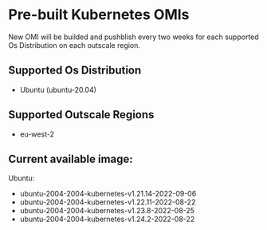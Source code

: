 # Pre-built Kubernetes OMIs

New OMI will be builded and pushblish every two weeks for each supported Os Distribution on each outscale region.

## Supported Os Distribution
- Ubuntu (ubuntu-20.04)

## Supported Outscale Regions
- eu-west-2

## Current available image:

Ubuntu:
- ubuntu-2004-2004-kubernetes-v1.21.14-2022-09-06
- ubuntu-2004-2004-kubernetes-v1.22.11-2022-08-22
- ubuntu-2004-2004-kubernetes-v1.23.8-2022-08-25
- ubuntu-2004-2004-kubernetes-v1.24.2-2022-08-22
